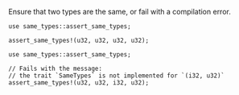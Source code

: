 Ensure that two types are the same, or fail with a compilation error.

```
use same_types::assert_same_types;

assert_same_types!(u32, u32, u32, u32);
```

```compile_fail
use same_types::assert_same_types;

// Fails with the message:
// the trait `SameTypes` is not implemented for `(i32, u32)`
assert_same_types!(u32, u32, i32, u32);
```
